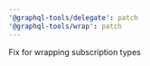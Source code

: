 ```yaml
---
'@graphql-tools/delegate': patch
'@graphql-tools/wrap': patch
---
```


Fix for wrapping subscription types
